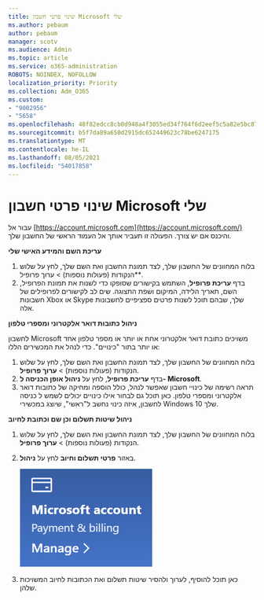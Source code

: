 ```yaml
---
title: שינוי פרטי חשבון Microsoft שלי
ms.author: pebaum
author: pebaum
manager: scotv
ms.audience: Admin
ms.topic: article
ms.service: o365-administration
ROBOTS: NOINDEX, NOFOLLOW
localization_priority: Priority
ms.collection: Adm_O365
ms.custom:
- "9002956"
- "5658"
ms.openlocfilehash: 48f82edcc8cb0d948a4f3055ed34f764f6d2eef5c5a82e5bc87d50993825704d
ms.sourcegitcommit: b5f7da89a650d2915dc652449623c78be6247175
ms.translationtype: MT
ms.contentlocale: he-IL
ms.lasthandoff: 08/05/2021
ms.locfileid: "54017858"
---
```

# <a name="change-my-microsoft-account-information"></a>שינוי פרטי חשבון Microsoft שלי

עבור אל [https://account.microsoft.com](https://account.microsoft.com/) והיכנס אם יש צורך. הפעולה זו תעביר אותך אל העמוד הראשי של החשבון שלך.  

**עריכת השם והמידע האישי שלי**

1. בלוח המחוונים של החשבון שלך, לצד תמונת החשבון ואת השם שלך, לחץ על שלוש הנקודות (פעולות נוספות) > ערוך פרופיל**.
2. בדף **עריכת פרופיל**, השתמש בקישורים שסופקו כדי לשנות את תמונת הפרופיל, השם, תאריך הלידה, המיקום ושפת התצוגה. שים לב לקישורים לפרופילים של חשבונות Xbox או Skype שלך, שבהם תוכל לשנות פרטים ספציפיים לחשבונות אלה.

**ניהול כתובות דואר אלקטרוני ומספרי טלפון**

לחשבון Microsoft משויכים כתובת דואר אלקטרוני אחת או יותר או מספר טלפון אחד או יותר בתור "כינויים". כדי לנהל את המכשירים הללו:

1. בלוח המחוונים של החשבון שלך, לצד תמונת החשבון ואת השם שלך, לחץ על שלוש הנקודות (פעולות נוספות) > **ערוך פרופיל**.
2. בדף **עריכת פרופיל**, לחץ על **ניהול אופן הכניסה ל- Microsoft**. 
3. תראה רשימה של כינויי חשבון שאפשר לנהל, כולל הוספה ומחיקה של כתובות דואר אלקטרוני ומספרי טלפון. כאן תוכל גם לבחור אילו כינויים יכולים לשמש ל כניסה לחשבון, איזה כינוי נחשב ל"ראשי", שיוצג במכשירי Windows 10 שלך.

**ניהול שיטות תשלום וכן שם וכתובת לחיוב** 

1. בלוח המחוונים של החשבון שלך, לצד תמונת החשבון ואת השם שלך, לחץ על שלוש הנקודות (פעולות נוספות) > **ערוך פרופיל**.
2. באזור **פרטי תשלום וחיוב** לחץ על **ניהול**.

    ![ניהול תשלום וחיוב](media/manage-account.png)

3. כאן תוכל להוסיף, לערוך ולהסיר שיטות תשלום ואת הכתובות לחיוב המשויכות שלהן. 
